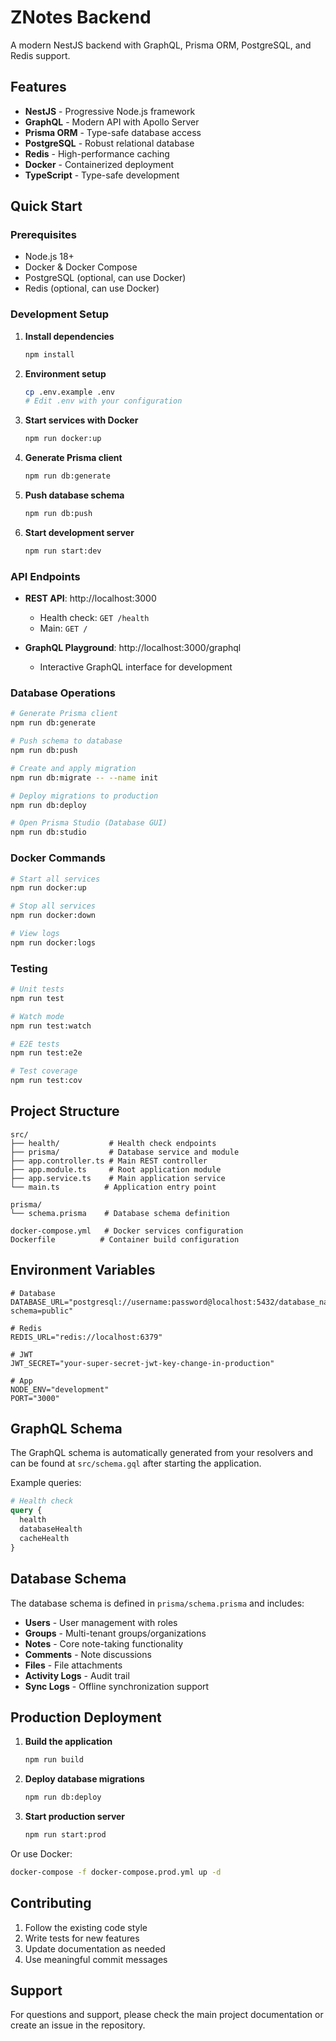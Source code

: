 # ZNotes Backend

A modern NestJS backend with GraphQL, Prisma ORM, PostgreSQL, and Redis support.

## Features

- **NestJS** - Progressive Node.js framework
- **GraphQL** - Modern API with Apollo Server
- **Prisma ORM** - Type-safe database access
- **PostgreSQL** - Robust relational database
- **Redis** - High-performance caching
- **Docker** - Containerized deployment
- **TypeScript** - Type-safe development

## Quick Start

### Prerequisites

- Node.js 18+
- Docker & Docker Compose
- PostgreSQL (optional, can use Docker)
- Redis (optional, can use Docker)

### Development Setup

1. **Install dependencies**
   ```bash
   npm install
   ```

2. **Environment setup**
   ```bash
   cp .env.example .env
   # Edit .env with your configuration
   ```

3. **Start services with Docker**
   ```bash
   npm run docker:up
   ```

4. **Generate Prisma client**
   ```bash
   npm run db:generate
   ```

5. **Push database schema**
   ```bash
   npm run db:push
   ```

6. **Start development server**
   ```bash
   npm run start:dev
   ```

### API Endpoints

- **REST API**: http://localhost:3000
  - Health check: `GET /health`
  - Main: `GET /`

- **GraphQL Playground**: http://localhost:3000/graphql
  - Interactive GraphQL interface for development

### Database Operations

```bash
# Generate Prisma client
npm run db:generate

# Push schema to database
npm run db:push

# Create and apply migration
npm run db:migrate -- --name init

# Deploy migrations to production
npm run db:deploy

# Open Prisma Studio (Database GUI)
npm run db:studio
```

### Docker Commands

```bash
# Start all services
npm run docker:up

# Stop all services
npm run docker:down

# View logs
npm run docker:logs
```

### Testing

```bash
# Unit tests
npm run test

# Watch mode
npm run test:watch

# E2E tests
npm run test:e2e

# Test coverage
npm run test:cov
```

## Project Structure

```
src/
├── health/           # Health check endpoints
├── prisma/           # Database service and module
├── app.controller.ts # Main REST controller
├── app.module.ts     # Root application module
├── app.service.ts    # Main application service
└── main.ts          # Application entry point

prisma/
└── schema.prisma    # Database schema definition

docker-compose.yml   # Docker services configuration
Dockerfile          # Container build configuration
```

## Environment Variables

```env
# Database
DATABASE_URL="postgresql://username:password@localhost:5432/database_name?schema=public"

# Redis
REDIS_URL="redis://localhost:6379"

# JWT
JWT_SECRET="your-super-secret-jwt-key-change-in-production"

# App
NODE_ENV="development"
PORT="3000"
```

## GraphQL Schema

The GraphQL schema is automatically generated from your resolvers and can be found at `src/schema.gql` after starting the application.

Example queries:

```graphql
# Health check
query {
  health
  databaseHealth
  cacheHealth
}
```

## Database Schema

The database schema is defined in `prisma/schema.prisma` and includes:

- **Users** - User management with roles
- **Groups** - Multi-tenant groups/organizations
- **Notes** - Core note-taking functionality
- **Comments** - Note discussions
- **Files** - File attachments
- **Activity Logs** - Audit trail
- **Sync Logs** - Offline synchronization support

## Production Deployment

1. **Build the application**
   ```bash
   npm run build
   ```

2. **Deploy database migrations**
   ```bash
   npm run db:deploy
   ```

3. **Start production server**
   ```bash
   npm run start:prod
   ```

Or use Docker:

```bash
docker-compose -f docker-compose.prod.yml up -d
```

## Contributing

1. Follow the existing code style
2. Write tests for new features
3. Update documentation as needed
4. Use meaningful commit messages

## Support

For questions and support, please check the main project documentation or create an issue in the repository.
